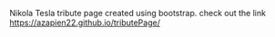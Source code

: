 Nikola Tesla tribute page created using bootstrap.
check out the link https://azapien22.github.io/tributePage/